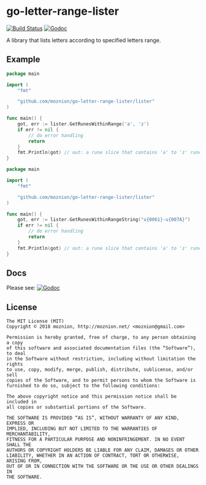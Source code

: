 go-letter-range-lister
==

[![Build Status](https://travis-ci.org/moznion/go-letter-range-lister.svg?branch=master)](https://travis-ci.org/moznion/go-letter-range-lister) [![Godoc](http://img.shields.io/badge/godoc-reference-blue.svg?style=flat)](http://godoc.org/github.com/moznion/go-letter-range-lister/lister)

A library that lists letters according to specified letters range.

Example
--

```go
package main

import (
	"fmt"

	"github.com/moznion/go-letter-range-lister/lister"
)

func main() {
	got, err := lister.GetRunesWithinRange('a', 'z')
	if err != nil {
		// do error handling
		return
	}
	fmt.Println(got) // out: a rune slice that contains 'a' to 'z' runes
}
```

```go
package main

import (
	"fmt"

	"github.com/moznion/go-letter-range-lister/lister"
)

func main() {
	got, err := lister.GetRunesWithinRangeString("u{0061}-u{007A}")
	if err != nil {
		// do error handling
		return
	}
	fmt.Println(got) // out: a rune slice that contains 'a' to 'z' runes
}
```

Docs
--

Please see: [![Godoc](http://img.shields.io/badge/godoc-reference-blue.svg?style=flat)](http://godoc.org/github.com/moznion/go-letter-range-lister/lister)

License
--

```
The MIT License (MIT)
Copyright © 2018 moznion, http://moznion.net/ <moznion@gmail.com>

Permission is hereby granted, free of charge, to any person obtaining a copy
of this software and associated documentation files (the “Software”), to deal
in the Software without restriction, including without limitation the rights
to use, copy, modify, merge, publish, distribute, sublicense, and/or sell
copies of the Software, and to permit persons to whom the Software is
furnished to do so, subject to the following conditions:

The above copyright notice and this permission notice shall be included in
all copies or substantial portions of the Software.

THE SOFTWARE IS PROVIDED “AS IS”, WITHOUT WARRANTY OF ANY KIND, EXPRESS OR
IMPLIED, INCLUDING BUT NOT LIMITED TO THE WARRANTIES OF MERCHANTABILITY,
FITNESS FOR A PARTICULAR PURPOSE AND NONINFRINGEMENT. IN NO EVENT SHALL THE
AUTHORS OR COPYRIGHT HOLDERS BE LIABLE FOR ANY CLAIM, DAMAGES OR OTHER
LIABILITY, WHETHER IN AN ACTION OF CONTRACT, TORT OR OTHERWISE, ARISING FROM,
OUT OF OR IN CONNECTION WITH THE SOFTWARE OR THE USE OR OTHER DEALINGS IN
THE SOFTWARE.
```


